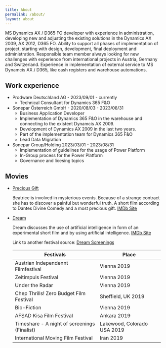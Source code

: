 ```yaml
---
title: About
permalink: /about/
layout: about
---
```


MS Dynamics AX / D365 FO developer with experience in administration, developing new and adjusting the existing solutions in the Dynamics AX 2009, AX 2012, D365 FO. Ability to support all phases of implementation of project, starting with design, development, final deployment and administration. Responsible team member always looking for new challenges with experience from international projects in Austria, Germany and Switzerland. Experience in implementation of external service to MS Dynamcis AX / D365, like cash registers and warehouse automations.

## Work experience

* Prodware Deutschland AG - 2023/09/01 - currently
  * Technical Consultant for Dynamics 365 F&O
* Sonepar Österreich GmbH - 2020/08/03 - 2023/08/31
  * Business Application Developer
  * Implementation of Dynamics 365 F&O in the warehouse and connecting to the existent Dynamcis AX 2009.
  * Development of Dynamics AX 2009 in the last two years.
  * Part of the implementation team for Dynamics 365 F&O
  * Lead Data Migration
* Sonepar Group/Holding 2023/03/01 - 2023/08/31
  * Implementation of guidelines for the usage of Power Platform
  * In-Group process for the Power Platform
  * Governance and licesing topics

## Movies

* [Precious Gift](https://www.reisenbauer-film.com/precious/crew.html)
    
  Beatrice is involved in mysterious events. Because of a strange contract she has to discover a painful but wonderful truth. A short film according to Dantes Divine Comedy and a most precious gift.
  [IMDb Site](https://www.imdb.com/title/tt5233126/?ref_=nm_ov_bio_lk)

* [Dream](https://www.reisenbauer-film.com/dream/)
    
  Dream discusses the use of artificial intelligence in form of an experimental short film and by using artificial intelligence.
  [IMDb Site](https://www.imdb.com/title/tt5233126/?ref_=nm_ov_bio_lk)

  Link to another festival source: [Dream Screenings](https://reisenbauer-film.com/film/screenings.php?film=dream)

  | Festivals | Place |
  | --- | --- |
  | Austrian Independennt Filmfestival | Vienna 2019 |
  | Zeitimpuls Festival | Vienna 2019 |
  | Under the Radar | Vienna 2019 |
  | Chep Thrills! Zero Budget Film Festival | Sheffield, UK 2019 |
  | Bio-Fiction | Vienna 2019 |
  | AFSAD Kisa Film Festival | Ankara 2019 |
  | Timeshare - A night of screenings (Finalist) | Lakewood, Colorado USA 2019 |
  | International Moving Film Festival | Iran 2019 |
